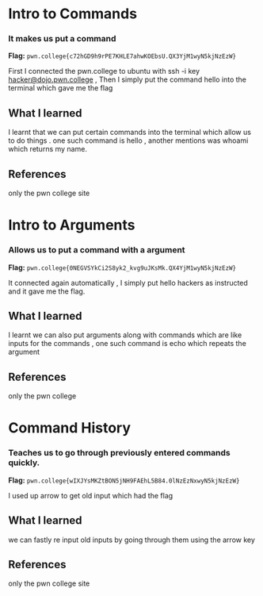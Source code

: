 # Intro to Commands

### It makes us put a command 

**Flag:** `pwn.college{c72hGD9h9rPE7KHLE7ahwKOEbsU.QX3YjM1wyN5kjNzEzW}`

First I connected the pwn.college to ubuntu with ssh -i key hacker@dojo.pwn.college , Then I simply put the command hello into the terminal
which gave me the flag


## What I learned

I learnt that we can put certain commands into the terminal which allow us to do things . one such command is hello , another mentions was whoami which returns my name.

## References

only the pwn college site




# Intro to Arguments

### Allows us to put a command with a argument

**Flag:** `pwn.college{0NEGVSYkCi2S8yk2_kvg9uJKsMk.QX4YjM1wyN5kjNzEzW}`

It connected again automatically , I simply put hello hackers as instructed and it gave me the flag.
## What I learned

I learnt we can also put arguments along with commands which are like inputs for the commands , one such command is echo which repeats the argument

## References
only the pwn college 





# Command History

### Teaches us to go through previously entered commands quickly.

**Flag:** `pwn.college{wIXJYsMKZtBON5jNH9FAEhL5B84.0lNzEzNxwyN5kjNzEzW}`

I used up arrow to get old input which had the flag

## What I learned

we can fastly re input old inputs by going through them using the arrow key

## References

only the pwn college site
